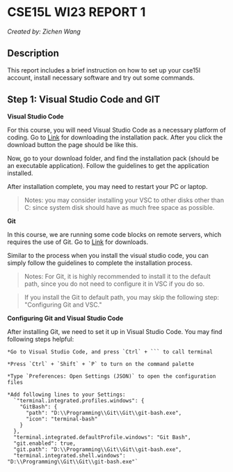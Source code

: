 # **CSE15L WI23 REPORT 1**
  _Created by: Zichen Wang_


## Description
  This report includes a brief instruction on how to set up your cse15l account, install necessary software
  and try out some commands.


## Step 1: Visual Studio Code and GIT

  **Visual Studio Code**
  
  For this course, you will need Visual Studio Code as a necessary platform of coding.
  Go to [Link](https://code.visualstudio.com/) for downloading the installation pack.
  After you click the download button the page should be like this.
  
  Now, go to your download folder, and find the installation pack (should be an executable application).
  Follow the guidelines to get the application installed.
  
  After installation complete, you may need to restart your PC or laptop.
  > Notes: you may consider installing your VSC to other disks other than C: since system 
  > disk should have as much free space as possible.


  **Git**
  
  In this course, we are running some code blocks on remote servers, which requires the use of Git.
  Go to [Link](https://gitforwindows.org/) for downloads.
  
  Similar to the process when you install the visual studio code, you can simply follow the guidelines to complete the installation process.
  > Notes: For Git, it is highly recommended to install it to the default path, since you do not need to configure it in VSC if you do so.

  > If you install the Git to default path, you may skip the following step: "Configuring Git and VSC."


  **Configuring Git and Visual Studio Code**
  
  After installing Git, we need to set it up in Visual Studio Code. You may find following steps helpful:
  
    *Go to Visual Studio Code, and press `Ctrl` + ``` to call terminal
    
    *Press `Ctrl` + `Shift` + `P` to turn on the command palette
    
    *Type `Preferences: Open Settings (JSON)` to open the configuration files
    
    *Add following lines to your Settings:
      `"terminal.integrated.profiles.windows": {
        "GitBash": {
          "path": "D:\\Programming\\Git\\Git\\git-bash.exe",
          "icon": "terminal-bash"
        }
      },
      "terminal.integrated.defaultProfile.windows": "Git Bash",
      "git.enabled": true,
      "git.path": "D:\\Programming\\Git\\Git\\git-bash.exe",
      "terminal.integrated.shell.windows": "D:\\Programming\\Git\\Git\\git-bash.exe"`
